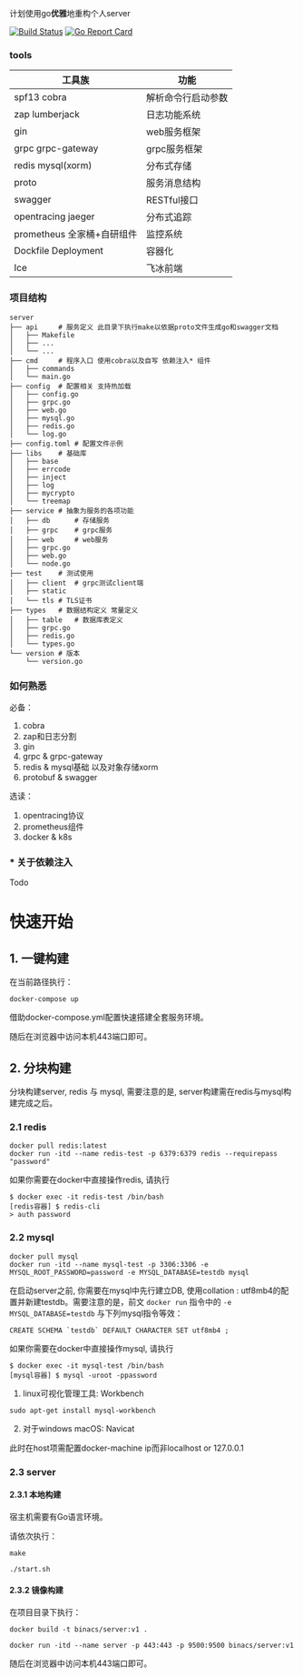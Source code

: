 

计划使用go**优雅**地重构个人server

[![Build Status](https://travis-ci.com/BinacsLee/server.svg?branch=master)](https://travis-ci.com/BinacsLee/server)
[![Go Report Card](https://goreportcard.com/badge/github.com/BinacsLee/server)](https://goreportcard.com/report/github.com/BinacsLee/server)

### tools

| 工具族                     | 功能               |
| -------------------------- | ------------------ |
| spf13 cobra                | 解析命令行启动参数 |
| zap lumberjack             | 日志功能系统       |
| gin                        | web服务框架        |
| grpc grpc-gateway          | grpc服务框架       |
| redis mysql(xorm)          | 分布式存储         |
| proto                      | 服务消息结构       |
| swagger                    | RESTful接口        |
| opentracing jaeger         | 分布式追踪         |
| prometheus 全家桶+自研组件 | 监控系统           |
| Dockfile Deployment        | 容器化             |
| Ice                        | 飞冰前端           |



### 项目结构

```
server
├── api	    # 服务定义 此目录下执行make以依据proto文件生成go和swagger文档
│   ├── Makefile
│   ├── ...
│   └── ...
├── cmd	    # 程序入口 使用cobra以及自写 依赖注入* 组件
│   ├── commands
│   └── main.go
├── config	# 配置相关 支持热加载
│   ├── config.go
│   ├── grpc.go
│   ├── web.go
│   ├── mysql.go
│   ├── redis.go
│   └── log.go
├── config.toml	# 配置文件示例
├── libs	# 基础库
│   ├── base
│   ├── errcode
│   ├── inject
│   ├── log
│   ├── mycrypto
│   └── treemap
├── service	# 抽象为服务的各项功能
│   ├── db		# 存储服务
│   ├── grpc	# grpc服务
│   ├── web     # web服务
│   ├── grpc.go
│   ├── web.go
│   └── node.go
├── test	# 测试使用
│   ├── client	# grpc测试client端
│   ├── static
│   └── tls	# TLS证书
├── types	# 数据结构定义 常量定义
│   ├── table	# 数据库表定义
│   ├── grpc.go
│   ├── redis.go
│   └── types.go
└── version # 版本
    └── version.go

```



### 如何熟悉

必备：

1. cobra
2. zap和日志分割
3. gin
4. grpc & grpc-gateway
5. redis & mysql基础 以及对象存储xorm
6. protobuf & swagger

选读：

1. opentracing协议
2. prometheus组件
3. docker & k8s

### * 关于依赖注入

Todo





# 快速开始

## 1. 一键构建

在当前路径执行：

```shell
docker-compose up
```

借助docker-compose.yml配置快速搭建全套服务环境。

随后在浏览器中访问本机443端口即可。



## 2. 分块构建

分块构建server, redis 与 mysql, 需要注意的是, server构建需在redis与mysql构建完成之后。

### 2.1 redis

```shell
docker pull redis:latest
docker run -itd --name redis-test -p 6379:6379 redis --requirepass "password"

```

如果你需要在docker中直接操作redis, 请执行

```shell
$ docker exec -it redis-test /bin/bash
[redis容器] $ redis-cli
> auth password
```



### 2.2 mysql

```shell
docker pull mysql
docker run -itd --name mysql-test -p 3306:3306 -e MYSQL_ROOT_PASSWORD=password -e MYSQL_DATABASE=testdb mysql 
```

在启动server之前, 你需要在mysql中先行建立DB, 使用collation : utf8mb4的配置并新建testdb。需要注意的是，前文 `docker run` 指令中的 `-e MYSQL_DATABASE=testdb` 与下列mysql指令等效：

```mysql
CREATE SCHEMA `testdb` DEFAULT CHARACTER SET utf8mb4 ;
```

如果你需要在docker中直接操作mysql, 请执行

```shell
$ docker exec -it mysql-test /bin/bash
[mysql容器] $ mysql -uroot -ppassword
```

1. linux可视化管理工具: Workbench

```
sudo apt-get install mysql-workbench
```

2. 对于windows macOS: Navicat

此时在host项需配置docker-machine ip而非localhost or 127.0.0.1



### 2.3 server

#### 2.3.1 本地构建

宿主机需要有Go语言环境。

请依次执行：

```shell
make

./start.sh
```

#### 2.3.2 镜像构建

在项目目录下执行：

```shell
docker build -t binacs/server:v1 .

docker run -itd --name server -p 443:443 -p 9500:9500 binacs/server:v1
```

随后在浏览器中访问本机443端口即可。